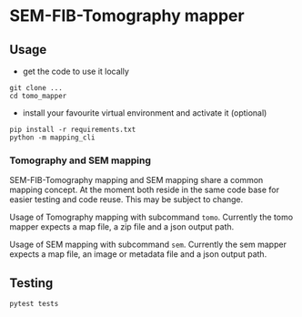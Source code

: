 # SEM-FIB-Tomography mapper

## Usage

- get the code to use it locally
```
git clone ...
cd tomo_mapper
```
- install your favourite virtual environment and activate it (optional)

```
pip install -r requirements.txt
python -m mapping_cli
```

### Tomography and SEM mapping

SEM-FIB-Tomography mapping and SEM mapping share a common mapping concept. At the moment both reside in the same code base for easier testing and code reuse. This may be subject to change.

Usage of Tomography mapping with subcommand `tomo`. Currently the tomo mapper expects a map file, a zip file and a json output path.

Usage of SEM mapping with subcommand `sem`. Currently the sem mapper expects a map file, an image or metadata file and a json output path.

## Testing

```
pytest tests
```

